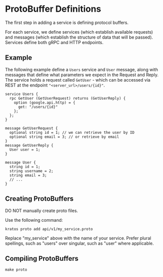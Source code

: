 # ProtoBuffer Definitions

The first step in adding a service is defining protocol buffers.

For each service, we define services (which establish available requests) and messages (which establish the structure of data that will be passed). Services define both gRPC and HTTP endpoints. 

## Example 

The following example define a `Users` service and `User` message, along with messages that define what parameters we expect in the Request and Reply. The service holds a request called `GetUser` - which can be accessed via REST at the endpoint `"<server_url>/users/{id}"`.

```grpc
service Users {
  rpc GetUser (GetUserRequest) returns (GetUserReply) {
    option (google.api.http) = {
      get: "/users/{id}"
    };
  };
}

message GetUserRequest {
  optional string id = 1; // we can retrieve the user by ID
  optional string email = 3; // or retrieve by email
}
message GetUserReply {
  User user = 1;
}

message User {
  string id = 1;
  string username = 2;
  string email = 3;
  // ...
}
```

## Creating ProtoBuffers

DO NOT manually create proto files.

Use the following command:

```shell
kratos proto add api/v1/my_service.proto
```

Replace "my_service" above with the name of your service. Prefer plural spellings, such as "users" over singular, such as "user" where applicable.

## Compiling ProtoBuffers

```shell
make proto
```

